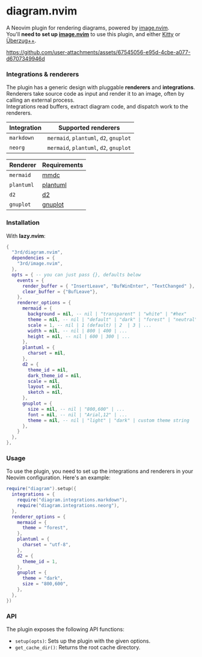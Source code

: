 # diagram.nvim

A Neovim plugin for rendering diagrams, powered by [image.nvim](https://github.com/3rd/image.nvim).
\
You'll **need to set up [image.nvim](https://github.com/3rd/image.nvim)** to use this plugin, and either [Kitty](https://github.com/kovidgoyal/kitty) or [Überzug++](https://github.com/jstkdng/ueberzugpp).

<https://github.com/user-attachments/assets/67545056-e95d-4cbe-a077-d6707349946d>

### Integrations & renderers

The plugin has a generic design with pluggable **renderers** and **integrations**.
\
Renderers take source code as input and render it to an image, often by calling an external process.
\
Integrations read buffers, extract diagram code, and dispatch work to the renderers.

| Integration | Supported renderers                          |
| ----------- | ------------------------------------------- |
| `markdown`  | `mermaid`, `plantuml`, `d2`, `gnuplot`      |
| `neorg`     | `mermaid`, `plantuml`, `d2`, `gnuplot`      |

| Renderer   | Requirements                                      |
| ---------- | ------------------------------------------------- |
| `mermaid`  | [mmdc](https://github.com/mermaid-js/mermaid-cli) |
| `plantuml` | [plantuml](https://plantuml.com/download)         |
| `d2`       | [d2](https://d2lang.com/)                         |
| `gnuplot`  | [gnuplot](http://gnuplot.info/)                   |

### Installation

With **lazy.nvim**:

```lua
{
  "3rd/diagram.nvim",
  dependencies = {
    "3rd/image.nvim",
  },
  opts = { -- you can just pass {}, defaults below
    events = {
      render_buffer = { "InsertLeave", "BufWinEnter", "TextChanged" },
      clear_buffer = {"BufLeave"},
    },
    renderer_options = {
      mermaid = {
        background = nil, -- nil | "transparent" | "white" | "#hex"
        theme = nil, -- nil | "default" | "dark" | "forest" | "neutral"
        scale = 1, -- nil | 1 (default) | 2  | 3 | ...
        width = nil, -- nil | 800 | 400 | ...
        height = nil, -- nil | 600 | 300 | ...
      },
      plantuml = {
        charset = nil,
      },
      d2 = {
        theme_id = nil,
        dark_theme_id = nil,
        scale = nil,
        layout = nil,
        sketch = nil,
      },
      gnuplot = {
        size = nil, -- nil | "800,600" | ...
        font = nil, -- nil | "Arial,12" | ...
        theme = nil, -- nil | "light" | "dark" | custom theme string
      },
    }
  },
},
```

### Usage

To use the plugin, you need to set up the integrations and renderers in your Neovim configuration. Here's an example:

```lua
require("diagram").setup({
  integrations = {
    require("diagram.integrations.markdown"),
    require("diagram.integrations.neorg"),
  },
  renderer_options = {
    mermaid = {
      theme = "forest",
    },
    plantuml = {
      charset = "utf-8",
    },
    d2 = {
      theme_id = 1,
    },
    gnuplot = {
      theme = "dark",
      size = "800,600",
    },
  },
})
```

### API

The plugin exposes the following API functions:

- `setup(opts)`: Sets up the plugin with the given options.
- `get_cache_dir()`: Returns the root cache directory.
